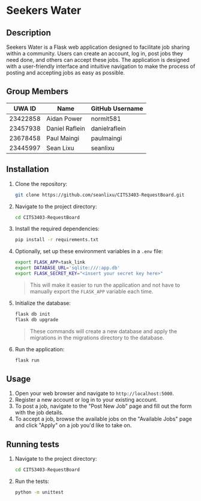 # Seekers Water

## Description

Seekers Water is a Flask web application designed to facilitate job sharing within a community. Users can create an account, log in, post jobs they need done, and others can accept these jobs. The application is designed with a user-friendly interface and intuitive navigation to make the process of posting and accepting jobs as easy as possible.

## Group Members

| UWA ID | Name | GitHub Username |
|--------|------|-----------------|
| 23422858 | Aidan Power | normit581 |
| 23457938 | Daniel Raflein | danielraflein |
| 23678458 | Paul Maingi | paulmaingi |
| 23445997 | Sean Lixu | seanlixu |

## Installation

1. Clone the repository:

    ```bash
    git clone https://github.com/seanlixu/CITS3403-RequestBoard.git
    ```

1. Navigate to the project directory:

    ```bash
    cd CITS3403-RequestBoard
    ```

1. Install the required dependencies:

    ```bash
    pip install -r requirements.txt
    ```

1. Optionally, set up these environment variables in a `.env` file:

    ```bash
    export FLASK_APP=task_link
    export DATABASE_URL='sqlite:///:app.db'
    export FLASK_SECRET_KEY="<insert your secret key here>"
    ```

    > This will make it easier to run the application and not have to manually export the `FLASK_APP` variable each time.

1. Initialize the database:

    ```bash
    flask db init
    flask db upgrade
    ```

    > These commands will create a new database and apply the migrations in the migrations directory to the database.

1. Run the application:

    ```bash
    flask run
    ```

## Usage

1. Open your web browser and navigate to `http://localhost:5000`.
1. Register a new account or log in to your existing account.
1. To post a job, navigate to the "Post New Job" page and fill out the form with the job details.
1. To accept a job, browse the available jobs on the "Available Jobs" page and click "Apply" on a job you'd like to take on.

## Running tests

1. Navigate to the project directory:

    ```bash
    cd CITS3403-RequestBoard
    ```

1. Run the tests:

    ```bash
    python -m unittest
    ```
